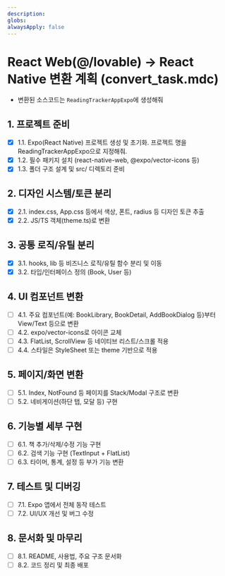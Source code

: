 ```yaml
---
description: 
globs: 
alwaysApply: false
---
```

# React Web(@/lovable) → React Native 변환 계획 (convert_task.mdc)
- 변환된 소스코드는 `ReadingTrackerAppExpo`에 생성해줘

## 1. 프로젝트 준비
- [x] 1.1. Expo(React Native) 프로젝트 생성 및 초기화. 프로젝트 명을 ReadingTrackerAppExpo으로 지정해줘.
- [x] 1.2. 필수 패키지 설치 (react-native-web, @expo/vector-icons 등)
- [x] 1.3. 폴더 구조 설계 및 src/ 디렉토리 준비

## 2. 디자인 시스템/토큰 분리
- [x] 2.1. index.css, App.css 등에서 색상, 폰트, radius 등 디자인 토큰 추출
- [x] 2.2. JS/TS 객체(theme.ts)로 변환

## 3. 공통 로직/유틸 분리
- [x] 3.1. hooks, lib 등 비즈니스 로직/유틸 함수 분리 및 이동
- [x] 3.2. 타입/인터페이스 정의 (Book, User 등)

## 4. UI 컴포넌트 변환
- [ ] 4.1. 주요 컴포넌트(예: BookLibrary, BookDetail, AddBookDialog 등)부터 View/Text 등으로 변환
- [ ] 4.2. expo/vector-icons로 아이콘 교체
- [ ] 4.3. FlatList, ScrollView 등 네이티브 리스트/스크롤 적용
- [ ] 4.4. 스타일은 StyleSheet 또는 theme 기반으로 적용

## 5. 페이지/화면 변환
- [ ] 5.1. Index, NotFound 등 페이지를 Stack/Modal 구조로 변환
- [ ] 5.2. 네비게이션(하단 탭, 모달 등) 구현

## 6. 기능별 세부 구현
- [ ] 6.1. 책 추가/삭제/수정 기능 구현
- [ ] 6.2. 검색 기능 구현 (TextInput + FlatList)
- [ ] 6.3. 타이머, 통계, 설정 등 부가 기능 변환

## 7. 테스트 및 디버깅
- [ ] 7.1. Expo 앱에서 전체 동작 테스트
- [ ] 7.2. UI/UX 개선 및 버그 수정

## 8. 문서화 및 마무리
- [ ] 8.1. README, 사용법, 주요 구조 문서화
- [ ] 8.2. 코드 정리 및 최종 배포
